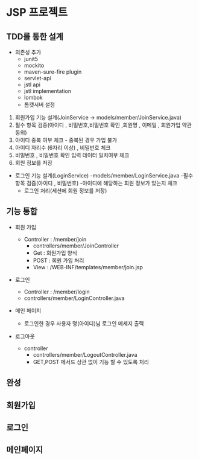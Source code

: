 # JSP 프로젝트

## TDD를 통한 설계
- 의존성 추가 
    - junit5
    - mockito
    - maven-sure-fire plugin
    - servlet-api
    - jstl api
    - jstl implementation
    - lombok
    - 톰캣서버 설정
1. 회원가입 기능 설계(JoinService -> models/member/JoinService.java)
2. 필수 항목 검증(아이디 , 비밀번호,비밀번호 확인 ,회원명 , 이메일 , 회원가입 약관 동의)
3. 아이디 중복 여부 체크 - 중복된 경우 가입 불가
4. 아이디 자리수 (6자리 이상) , 비밀번호 체크
5. 비밀번호 , 비밀번호 확인 입력 데이터 일치여부 체크
6. 회원 정보를 저장


- 로그인 기능 설계(LoginService) 
  -models/member/LoginService.java
  -필수 항목 검즘(아이디 , 비밀번호)
  -아이디에 해당하는 회원 정보가 있는지 체크
  - 로그인 처리(세션에 회원 정보를 저장)

## 기능 통합
- 회원 가입 
  - Controller : /member/join
    - controllers/member/JoinController
    - Get : 회원가입 양식
    - POST : 회원 가입 처리
    - View : /WEB-INF/templates/member/join.jsp
- 로그인
  - Controller : /member/login
  - controllers/member/LoginController.java
- 메인 페이지
  - 로그인한 경우 사용자 명(아이디)님 로그인 메세지 출력

- 로그아웃
  - controller
    - controllers/member/LogoutController.java
    - GET,POST 메서드 상관 없이 기능 할 수 있도록 처리

## 완성

## 회원가입

## 로그인

## 메인페이지
